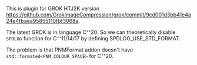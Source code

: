 This is plugin for GROK HTJ2K version https://github.com/GrokImageCompression/grok/commit/9cd001d3bb41e4a24e4fbaea95855110fbf3068a.

The latest GROK is in language C⁺⁺20. So we can theoretically disable `SPDLOG` function for C⁺⁺11/14/17 by defining SPDLOG_USE_STD_FORMAT.

The problem is that PNMFormat addon doesn't have `std::formated<PNM_COLOUR_SPACE>` for C⁺⁺20.

